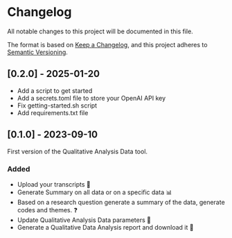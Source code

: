 # Changelog

All notable changes to this project will be documented in this file.

The format is based on [Keep a Changelog](https://keepachangelog.com/en/1.0.0/),
and this project adheres to [Semantic Versioning](https://semver.org/spec/v2.0.0.html).

## [0.2.0] - 2025-01-20

- Add a script to get started
- Add a secrets.toml file to store your OpenAI API key
- Fix getting-started.sh script
- Add requirements.txt file

## [0.1.0] - 2023-09-10

First version of the Qualitative Analysis Data tool.

### Added

- Upload your transcripts 📂
- Generate Summary on all data or on a specific data 📊
- Based on a research question generate a summary of the data, generate codes and themes. ❓
- Update Qualitative Analysis Data parameters 🔄
- Generate a Qualitative Data Analysis report and download it 📄

[unreleased]: https://github.com/Gamma-Software/llm_qualitative_data_analysis/compare/v0.0.1...HEAD
[0.0.1]: https://github.com/Gamma-Software/llm_qualitative_data_analysis/releases/tag/v0.0.1
